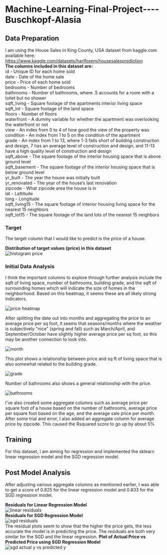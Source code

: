 # Machine-Learning-Final-Project----Buschkopf-Alasia

## Data Preparation
I am using the House Sales in King County, USA dataset from kaggle.com available here: https://www.kaggle.com/datasets/harlfoxem/housesalesprediction</br>
**The columns included in this dataset are:** </br>
id - Unique ID for each home sold </br>
date - Date of the home sale</br>
price - Price of each home sold</br>
bedrooms - Number of bedrooms</br>
bathrooms - Number of bathrooms, where .5 accounts for a room with a toilet but no shower</br>
sqft_living - Square footage of the apartments interior living space</br>
sqft_lot - Square footage of the land space</br>
floors - Number of floors</br>
waterfront - A dummy variable for whether the apartment was overlooking the waterfront or not</br>
view - An index from 0 to 4 of how good the view of the property was</br>
condition - An index from 1 to 5 on the condition of the apartment</br>
grade - An index from 1 to 13, where 1-3 falls short of building construction and design, 7 has an average level of construction and design, and 11-13 have a high quality level of construction and design</br>
sqft_above - The square footage of the interior housing space that is above ground level</br>
sqft_basement - The square footage of the interior housing space that is below ground level</br>
yr_built - The year the house was initially built</br>
yr_renovated - The year of the house’s last renovation</br>
zipcode - What zipcode area the house is in</br>
lat - Lattitude</br>
long - Longitude</br>
sqft_living15 - The square footage of interior housing living space for the nearest 15 neighbors</br>
sqft_lot15 - The square footage of the land lots of the nearest 15 neighbors</br>

### Target

The target column that I would like to predict is the price of a house. </br>

**Distribution of target values (price) in this dataset**</br>
![histogram price](https://user-images.githubusercontent.com/82225286/165817872-555c883f-5c58-4521-ae9a-dd07c0d9e0c4.png)

### Initial Data Analysis</br>

I think the important columns to explore through further analysis include the sqft of living space, number of bathrooms, building grade, and the sqft of surrounding homes which will indicate the size of homes in the neighborhood. Based on this heatmap, it seems these are all likely strong indicators. </br>

![price heatmap](https://user-images.githubusercontent.com/82225286/165663070-20fbef7f-e3a2-4891-b6b4-71d05db93ad2.png)

After splitting the date out into months and aggregating the price to an average price per sq foot, it seems that seasons/months where the weather is subjectively "nice" (spring and fall) such as March/April, and September/October have slightly higher average price per sq foot, so this may be another connection to look into.</br>

![month](https://user-images.githubusercontent.com/82225286/165663010-54d14d49-e468-4395-af88-70e556e82814.png)

This plot shows a relationship between price and sq ft of living space that is also somewhat related to the building grade. </br>

![grade](https://user-images.githubusercontent.com/82225286/165664848-9d7f2ecc-bef0-4588-ad73-dbf6ecc61987.png)

Number of bathrooms also shows a general relationship with the price. </br>

![bathrooms](https://user-images.githubusercontent.com/82225286/165665239-9cfe2e64-f8c8-409e-873e-cb9470bd4938.png)

I've also created some aggregate columns such as average price per square foot of a house based on the number of bathrooms, average price per square foot based on the age, and the average sale price per month. After some trial and error, I also added an aggregate column for average price by zipcode. This caused the Rsquared score to go up by about 5%


## Training </br>
For this dataset, I am aiming for regression and implemented the sklearn linear regression model and the SGD regression model.

## Post Model Analysis </br>
After adjusting various aggregate columns as mentioned earlier, I was able to get a score of 0.825 for the linear regression model and 0.833 for the SGD regression model. </br> 

**Residuals for Linear Regression Model**</br>
![linear residuals](https://user-images.githubusercontent.com/82225286/167061777-03eaa6f0-2170-4acd-879f-d9ad8e121c11.png)</br>
**Residuals for SGD Regression Model**</br>
![sgd residuals](https://user-images.githubusercontent.com/82225286/167061827-77ed031c-4273-4ac9-9520-089020cfca94.png)</br>
 The residual plots seem to show that the higher the price gets, the less accurate the model is in predicting the price. The residuals are both very similar for the SGD and the linear regression.
**Plot of Actual Price vs Predicted Price using SGD Regression Model** </br>
![sgd actual y vs predicted y](https://user-images.githubusercontent.com/82225286/167061907-2eff712b-1a9b-4172-aa79-d6e9591c07a7.png)




